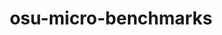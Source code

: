 ---
title: "osu-micro-benchmarks"
layout: cache
categories: [package, v0.23.1]
meta: {"compilers": ["gcc@=7.3.1"], "num_specs": 3, "num_specs_by_stack": {"aws-isc": 1, "aws-isc-aarch64": 2, "root": 3}, "oss": ["amzn2"], "platforms": ["linux"], "stacks": ["aws-isc", "aws-isc-aarch64", "root"], "targets": ["aarch64", "neoverse_n1", "x86_64_v3"], "versions": ["7.5"]}
spec_details: [{"compiler": "gcc@=7.3.1", "hash": "c34dywlp7dqukdb6wbk6vvojxllflb3w", "os": "amzn2", "platform": "linux", "size": "-", "stacks": ["aws-isc-aarch64", "root"], "tarball": "https://binaries.spack.io/v0.23.1/build_cache/linux-amzn2-aarch64/gcc-7.3.1/osu-micro-benchmarks-7.5/linux-amzn2-aarch64-gcc-7.3.1-osu-micro-benchmarks-7.5-c34dywlp7dqukdb6wbk6vvojxllflb3w.spack", "target": "aarch64", "variants": ["build_system=autotools", "~cuda", "~graphing", "~papi", "~rocm"], "versions": ["7.5"]}, {"compiler": "gcc@=7.3.1", "hash": "su5vj3wsaqtmjmvdbpnaptdrllijllhd", "os": "amzn2", "platform": "linux", "size": "-", "stacks": ["aws-isc-aarch64", "root"], "tarball": "https://binaries.spack.io/v0.23.1/build_cache/linux-amzn2-neoverse_n1/gcc-7.3.1/osu-micro-benchmarks-7.5/linux-amzn2-neoverse_n1-gcc-7.3.1-osu-micro-benchmarks-7.5-su5vj3wsaqtmjmvdbpnaptdrllijllhd.spack", "target": "neoverse_n1", "variants": ["build_system=autotools", "~cuda", "~graphing", "~papi", "~rocm"], "versions": ["7.5"]}, {"compiler": "gcc@=7.3.1", "hash": "y3prwhkxcd7vrwe6wavetw6rtnubjioz", "os": "amzn2", "platform": "linux", "size": "-", "stacks": ["aws-isc", "root"], "tarball": "https://binaries.spack.io/v0.23.1/build_cache/linux-amzn2-x86_64_v3/gcc-7.3.1/osu-micro-benchmarks-7.5/linux-amzn2-x86_64_v3-gcc-7.3.1-osu-micro-benchmarks-7.5-y3prwhkxcd7vrwe6wavetw6rtnubjioz.spack", "target": "x86_64_v3", "variants": ["build_system=autotools", "~cuda", "~graphing", "~papi", "~rocm"], "versions": ["7.5"]}]
---